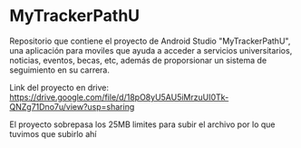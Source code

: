 # MyTrackerPathU
Repositorio que contiene el proyecto de Android Studio "MyTrackerPathU", una aplicación para moviles que ayuda a acceder a servicios universitarios, noticias, eventos, becas, etc, además de proporsionar un sistema de seguimiento en su carrera.

Link del proyecto en drive:
https://drive.google.com/file/d/18pO8yU5AU5iMrzuUI0Tk-QNZg71Dno7u/view?usp=sharing

El proyecto sobrepasa los 25MB limites para subir el archivo por lo que tuvimos que subirlo ahí
